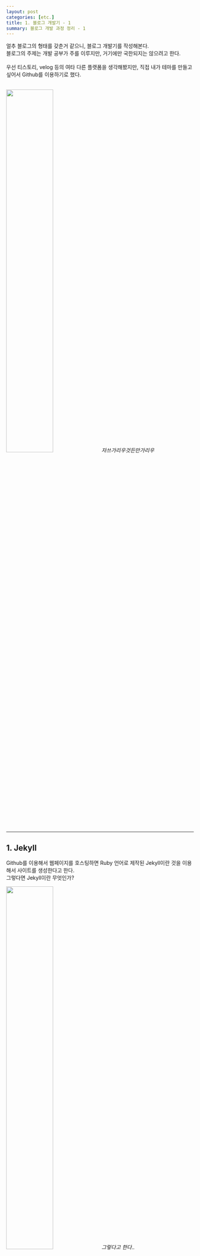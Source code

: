```yaml
---
layout: post
categories: [etc.]
title: 1. 블로그 개발기 - 1
summary: 블로그 개발 과정 정리 - 1
---
```


얼추 블로그의 형태를 갖춘거 같으니, 블로그 개발기를 작성해본다.<br>
블로그의 주제는 개발 공부가 주를 이루지만, 거기에만 국한되지는 않으려고 한다.<br>
<br>
우선 티스토리, velog 등의 여타 다른 플랫폼을 생각해봤지만, 직접 내가 테마를 만들고 싶어서 Github를 이용하기로 했다.<br>
<br>
<p class="post-image-wrapper">
    <img src="https://github.com/user-attachments/assets/6492d53e-91b0-4796-9515-335da35aa1a8" class="image" width="50%" height="50%">
    <em align="center" class="caption">자쓰가리우것든만가리우</em>
</p><br>


--- 

## 1. Jekyll
Github를 이용해서 웹페이지를 호스팅하면 Ruby 언어로 제작된 Jekyll이란 것을 이용해서 사이트를 생성한다고 한다.<br>
그렇다면 Jekyll이란 무엇인가?<br>
<p class="post-image-wrapper">
    <img src="https://github.com/user-attachments/assets/19eea137-445c-485e-ba5c-b949851a0aba" class="image" width="50%" height="50%">
    <em align="center" class="caption">그렇다고 한다..</em>
</p>
<br>
여기저기 찾아본 결과, 내가 이해한 Github를 이용해서 나만의 블로그 웹페이지를 호스팅하는 방법은 다음과 같았다.<br>
<br>
**1. 블로그용 Github Repository 생성**<br>
**2. 해당 Repository에 Jekyll의 양식을 따르는 파일들을 업로드**<br>
<br>
이게 끝이었다.<br>
복잡해 보이지만 의외로 Jekyll 공식 홈페이지를 잘 따라하면 나만의 웹페이지가 뚝딱 나온다.<br>
<br>

그렇다면 Jekyll을 이용해 생성한 웹페이지를 Github애 올리지 않고 확인하는 방법은 무엇일까?<br>
로컬 환경에서 Jekyll을 설치해서 만든 웹페이지를 확인해보면 된다.<br>
<br>
즉, Jekyll 버전 등, 로컬 환경을 Github가 사용하는 환경과 동일하게 만들어주면 로컬에서 작업한 뒤, Github에 업로드해서 웹페이지를 수정할 수 있는 것이다.<br>
<br>
Jekyll의 설치는 다른 블로그를 참고하였다.<br>
설치 자체는 어려움이 없으나, 터미널 조작 면에서 차이가 있으니, 본인의 로컬 환경이 Mac인지, Windows인지 정도는 구분해서 따라하길 추천한다.<br>
Mac 환경인 본인 기준 설명을 좀 더 하자면,<br>
Mac의 경우 Ruby가 사전에 설치가 되어 있을테지만, Jekyll을 사용하기 위해서 새로운 버전의 Ruby를 설치해주어야하고,<br>
그것을 위해서 Ruby 버전을 관리하는 rbenv등을 추가로 설치해주어야한다.<br>
또 로컬 터미널이 zsh인지 bash인지에 따라 설정 명령어가 조금 차이가 있는 부분이 있었으니 확인하는것이 좋다.<br>
<br>

나는 Ruby와 Jekyll 설치를 끝내고 기본적인 조작 방법을 익히기로 했다.<br>
우선 공식 사이트인 <https://jekyllrb.com/docs/> 를 참고했다.<br>

페이지 별로 템플릿을 만들고, html 파일에 해당 템플릿(layout) 이름만 적어주면, 만들어 놓은 템플릿으로 렌더링된다!<br>
이게 무슨 소리인가 하면..<br>
<br>
가령 나처럼 category 주제별로 각각의 페이지는 따로 만들되, 각 category 페이지는 같은 양식으로 제작하고 싶다면,<br>
`_layout` 폴더에 기본이 되는 `category.html`라는 파일을 만들고, `javascript.html`, `algorithm.html`등 각 주제별 페이지를 만들어준 다음,<br>
Jekyll 양식에 맞추어 layout 이름만 명기해주면 된다.<br>
<p class="post-image-wrapper">
    <img src="https://github.com/user-attachments/assets/30e6c32f-f735-40c1-8812-c2a03f32d259" class="image" width="50%" height="50%">
    <em align="center" class="caption">웹 페이지 파일 예시</em>
</p><br>
이렇게 적고 해당 파일인 `javascript.html` 파일에 접근하면 _layouts 폴더에 만들어놓은 `category.html`로 자동 렌더링 된다.<br>
즉, `category.html` 파일만 수정하면, 해당 layout을 사용하고 있는 모든 페이지를 한 번에 수정할 수 있다는 말이다.<br>
<br>
Jekyll은 이런 구조가 기본이고, Liquid라는 template language를 사용한다고 한다.<br>
솔직히 template language가 정확히 나도 모르겠으나, 아래와 같이 사용할 수 있음을 아는 것으로 충분할 것 같다.<br>
<p class="post-image-wrapper">
    <img src="https://github.com/user-attachments/assets/737380ae-48c7-40dd-9a61-48271c4605ea" class="image" width="70%" height="70%">
    <em align="center" class="caption">Jekyll 공식 사이트 튜토리얼</em>
</p><br>
이런 식으로 page의 title에 변수처럼 접근할 수 있고, title 외에 다양한 속성을 마음대로 부여하여 사용할 수 있다.<br>
<br>
또한 html 파일을 만들면 `_site` 폴더 내에 동일한 html 파일이 생성되는 것을 알 수 있는데,<br>
직접 확인해보면 차이를 알 수 있다.<br>
<p class="post-image-wrapper">
    <img src="https://github.com/user-attachments/assets/0062f47d-e571-4c68-a23a-f2678b8c3476" class="image" width="70%" height="70%">
</p><br>
이런식으로 본래의 html 파일에 Liquid 문법을 이용해서 코드를 짜주면,

<p class="post-image-wrapper">
    <img src="https://github.com/user-attachments/assets/0996488e-5cb7-4944-af0f-241c04f0fedf" class="image" width="70%" height="70%">
</p><br>
`_site` 폴더 안에 있는 html 파일에서는 위와 같이 태그들이 생성된다.<br>

실제로 웹 페이지에 개발자도구를 열어서 코드를 확인해본다면 렌더링 되는 파일은 `_site` 폴더 내에 파일들인 것을 알 수 있다.<br>
<br>
이렇듯 Liquid 언어를 사용해서 반복문, 조건문을 활용할 수 있고, 각 page의 title, 혹은 기타 속성을 부여하고 변수처럼 활용할 수 있었다.<br>
<br>

---

## 2. 블로그 컨셉

코드를 어떻게 짜야하는지 알았으니 구체적을 디자인해보기로 했다.<br>

보통 Jekyll을 이용해서 블로그를 만드는 사람들은 잘 만들어진 테마를 가져다 이용하는 경우가 많았지만,<br>
반골기질이 다분한 나는 나만의 테마를 처음부터 직접 만들고 싶었다.<br>
<p class="post-image-wrapper">
    <img src="https://github.com/user-attachments/assets/9d392e40-93c7-49b9-9fab-3779eb4e14f1" class="image" width="50%" height="50%">
    <em align="center" class="caption">선천적인 습성인 것 같다.</em>
</p><br>

항상 하고싶었던 컨셉은 '기억 궁전'이다.<br>
영국 드라마 셜록에서 처음 접한 컨셉인데, 굉장한 기억력으로 머리 속을 궁전처럼 이용하면서 기억을 꺼내보는 것이라고 한다.<br>
<br>
하지만 난 기억력이 좋지 않으니 블로그로라도 만들어보려한다.<br>
<p class="post-image-wrapper">
    <img src="https://github.com/user-attachments/assets/bf3ab1b8-f08b-4043-97de-2114ef7e3f84" class="image" width="50%" height="50%">
    <em align="center" class="caption">나는 기억력이 좋지 않다.</em>
</p><br>

그래서 메인 페이지를 마치 방이 나열된 복도처럼 느낄 수 있도록 디자인하고자 했다.<br>
그러기 위해서 제일 중요한 것이 복도가 연상될 수 있는 가로 스크롤이다.<br>
<p class="post-image-wrapper">
    <img src="https://github.com/user-attachments/assets/ae17057e-73e1-483c-a98c-aa9935ad16dc" class="image" width="50%" height="50%">
    <em align="center" class="caption">초기 카테고리 스크롤</em>
</p><br>

또한 각 버튼을 여백이 많은 사각형의 모양으로 구현하면서, 이용자가 방처럼 느낄 수 있게끔 유도하였다.<br>
여기서 좀 더 디자인을 flat하게 바꿔주고 색을 칠해준 결과가 지금의 디자인이다.<br>
<p class="post-image-wrapper">
    <img src="https://github.com/user-attachments/assets/c45cf3e0-35ff-4d8d-8381-d2db509ce960" class="image" width="50%" height="50%">
    <em align="center" class="caption">완성된 카테고리 스크롤</em>
</p><br>

색은 왜 초록색일까?<br>
그건 주인장인 내 맘이다.<br>
<br>
좋아하는 앨범의 색상 조합(흰색 + 초록색)을 따라해봤다.<br>
이것과 별개로 다크모드는 추후 만들어 볼 예정이다.<br>
<p class="post-image-wrapper">
    <img src="https://github.com/user-attachments/assets/91f1c086-9ff2-4946-958d-b87a3fa5d386" class="image" width="50%" height="50%">
    <em align="center" class="caption">Frank Ocean "Blonde" (2016)</em>
</p><br>

---

## 3. 마치며

글이 너무 길어지는 것 같으니, 부가 기능 관련된 내용은 다음 글에 써보겠다.<br>
댓글 기능, 사이드바, 다크모드와 디자인 수정 등 자잘한 내용을 정리해보려고 하지만,<br>
글을 쓰면서 생각보다 상당히 귀찮다는 것을 깨달았다.<br>
또 글로 정리할 것을 염두하지 않고 막 만들다보니 중간과정 사진이나 자료도 부족하고, 기억이 안나는 부분도 많이 있다.<br>
<br>
하고싶은 얘기는 많지만, 쓰다보니 주절주절대는 것 같고, 깔끔하게 쓰려고 축약하다보니 너무 내용이 사라져버리는 것 같다.<br>
정리도 어렵지만 지루하지 않은 글로 풀어내는 것도 능력인 것 같다.<br>
